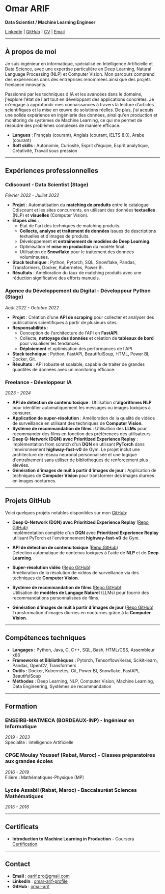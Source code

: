 # Omar ARIF

**Data Scientist / Machine Learning Engineer**

[LinkedIn](https://www.linkedin.com/in/omar-arif-profile/) | [GitHub](https://github.com/omar-arif) | [CV](path/to/your/cv.pdf) | [Email](mailto:oarif.pro@gmail.com)

---

## À propos de moi

Je suis ingénieur en informatique, spécialisé en Intelligence Artificielle et Data Science, avec une expertise particulière en Deep Learning, Natural Language Processing (NLP) et Computer Vision. Mon parcours comprend des expériences dans des entreprises renommées ainsi que des projets freelance innovants.

Passionné par les techniques d'IA et les avancées dans le domaine, j'explore l'état de l'art tout en développant des applications concrètes. Je m'engage à approfondir mes connaissances à travers la lecture d'articles scientifiques et la mise en œuvre de solutions réelles. De plus, j'ai acquis une solide expérience en ingénierie des données, ainsi qu'en production et monitoring de systèmes de Machine Learning, ce qui me permet de résoudre des problèmes complexes de manière efficace.


- **Langues** : Français (courant), Anglais (courant, IELTS 8.0), Arabe (courant)
- **Soft skills** : Autonomie, Curiosité, Esprit d’équipe, Esprit analytique, Créativité, Travail sous pression

---

## Expériences professionnelles

### **Cdiscount** - Data Scientist (Stage)  
*Février 2022 - Juillet 2022*

- **Projet** : Automatisation du **matching de produits** entre le catalogue Cdiscount et les sites concurrents, en utilisant des données **textuelles** (NLP) et **visuelles** (Computer Vision).
- **Étapes clés** :
  - État de l'art des techniques de matching produits.
  - **Collecte, analyse et traitement de données** issues de descriptions textuelles et d'images de produits.
  - Développement et **entraînement de modèles de Deep Learning**.
  - Optimisation et **mise en production** du modèle final.
  - Utilisation de **Snowflake** pour le traitement des données volumineuses.
- **Stack technique** : Python, Pytorch, SQL, Snowflake, Pandas, Transformers, Docker, Kubernetes, Power BI.
- **Résultats** : Amélioration du taux de matching produits avec une réduction significative des efforts manuels.

### **Agence du Développement du Digital** - Développeur Python (Stage)  
*Août 2022 - Octobre 2022*

- **Projet** : Création d'une **API de scraping** pour collecter et analyser des publications scientifiques à partir de plusieurs sites.
- **Responsabilités** :
  - Conception de l'architecture de l'API en **FastAPI**.
  - Collecte, **nettoyage des données** et création de **tableaux de bord** pour visualiser les tendances.
  - **Déploiement** et optimisation des performances de l'API.
- **Stack technique** : Python, FastAPI, BeautifulSoup, HTML, Power BI, Docker, Git.
- **Résultats** : API robuste et scalable, capable de traiter de grandes quantités de données avec un monitoring efficace.

### **Freelance** - Développeur IA  
*2023 - 2024*

- **API de détection de contenu toxique** : Utilisation d'**algorithmes NLP** pour identifier automatiquement les messages ou images toxiques à censurer.
- **Application de super-résolution** : Amélioration de la qualité de vidéos de surveillance en utilisant des techniques de **Computer Vision**.
- **Système de recommandation de films** : Utilisation des **LLMs** pour recommander des films en fonction des préférences des utilisateurs.
- **Deep Q-Network (DQN) avec Prioritized Experience Replay** : Implémentation from scratch d'un **DQN** en utilisant **PyTorch** dans l'environnement **highway-fast-v0** de Gym. Le projet inclut une architecture de réseau neuronal personnalisée et une logique d'entraînement sans utiliser de bibliothèques de renforcement plus élevées.
- **Génération d'images de nuit à partir d'images de jour** : Application de techniques de **Computer Vision** pour transformer des images diurnes en images nocturnes.

---

## Projets GitHub

Voici quelques projets notables disponibles sur mon [GitHub](https://github.com/omar-arif):

- **Deep Q-Network (DQN) avec Prioritized Experience Replay** ([Repo GitHub](https://github.com/omar-arif/dqn-prioritized-experience-replay))  
  Implémentation complète d'un **DQN** avec **Prioritized Experience Replay** utilisant PyTorch et l'environnement **highway-fast-v0** de Gym.

- **API de détection de contenu toxique** ([Repo GitHub](https://github.com/omar-arif/toxic-content-api))  
  Détection automatique de contenus toxiques à l'aide de **NLP** et de **Deep Learning**.

- **Super-résolution vidéo** ([Repo GitHub](https://github.com/omar-arif/video-super-resolution))  
  Amélioration de la résolution de vidéos de surveillance via des techniques de **Computer Vision**.

- **Système de recommandation de films** ([Repo GitHub](https://github.com/omar-arif/movie-recommender))  
  Utilisation de **modèles de Langage Naturel** (LLMs) pour fournir des recommandations personnalisées de films.

- **Génération d'images de nuit à partir d'images de jour** ([Repo GitHub](https://github.com/omar-arif/day-to-night-image))  
  Transformation d'images diurnes en nocturnes grâce à la **Computer Vision**.

---

## Compétences techniques

- **Langages** : Python, Java, C, C++, SQL, Bash, HTML/CSS, Assembleur x86
- **Frameworks et Bibliothèques** : Pytorch, Tensorflow/Keras, Scikit-learn, Pandas, OpenCV, Transformers
- **Outils** : Docker, Kubernetes, Git, Power BI, Snowflake, FastAPI, BeautifulSoup
- **Méthodes** : Deep Learning, NLP, Computer Vision, Machine Learning, Data Engineering, Systèmes de recommandation

---

## Formation

### **ENSEIRB-MATMECA (BORDEAUX-INP)** - Ingénieur en Informatique  
*2019 - 2023*  
Spécialité : Intelligence Artificielle

### **CPGE Moulay Youssef (Rabat, Maroc)** - Classes préparatoires aux grandes écoles  
*2016 - 2019*  
Filière : Mathématiques-Physique (MP)

### **Lycée Assabil (Rabat, Maroc)** - Baccalauréat Sciences Mathématiques  
*2015 - 2016*

---

## Certificats

- **Introduction to Machine Learning in Production** - Coursera  
  [Certification](https://coursera.org/verify/PU3MYYU79R98)

---

## Contact

- **Email** : [oarif.pro@gmail.com](mailto:oarif.pro@gmail.com)
- **LinkedIn** : [omar-arif-profile](https://www.linkedin.com/in/omar-arif-profile/)
- **GitHub** : [omar-arif](https://github.com/omar-arif)
